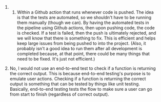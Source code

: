 1) 1. Within a Github action that runs whenever code is pushed. The idea is that the tests are automated, so we shouldn't have to be running them manually (though we can). By having the automated tests in the pipeline using Github actions, then upon pushing code, the code is checked. If a test is failed, then the push is ultimately rejected, and we will know that there is something to fix. This is efficient and helps keep large issues from being pushed to into the project. (Also, it probably isn't a good idea to run them after all development is completed because, at that point, there could be many things that need to be fixed. It's just not efficient.)


2) No, I would not use an end-to-end test to check if a function is returning the correct output. This is because end-to-end testing's purpose is to emulate user actions. Checking if a function is returning the correct output is something that can be tested by things like unit testing. Basically, end-to-end testing tests the flow to make sure a user can go from start to finish (regardless of correct output).




